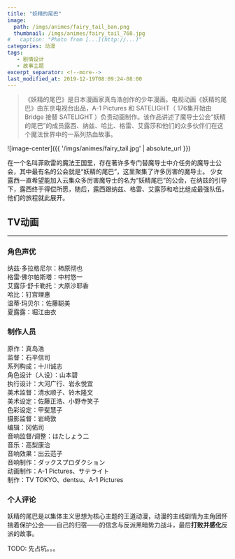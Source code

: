 ```yaml
---
title: "妖精的尾巴"
image: 
  path: /imgs/animes/fairy_tail_ban.png
  thumbnail: /imgs/animes/fairy_tail_760.jpg
#   caption: "Photo from [...](http://...)"
categories: 动漫
tags:
   - 剧情设计
   - 故事主题
excerpt_separator: <!--more-->
last_modified_at: 2019-12-19T08:09:24-08:00
---
```

> 《妖精的尾巴》是日本漫画家真岛浩创作的少年漫画。电视动画《妖精的尾巴》由东京电视台出品，A-1 Pictures 和 SATELIGHT（ 176集开始由 Bridge 接替 SATELIGHT ）负责动画制作。该作品讲述了魔导士公会“妖精的尾巴”的成员露西、纳兹、哈比、格雷、艾露莎和他们的众多伙伴们在这个魔法世界中的一系列热血故事。
<!--more-->

![image-center]({{ '/imgs/animes/fairy_tail.jpg' | absolute_url }})

在一个名叫菲欧雷的魔法王国里，存在著许多专门替魔导士中介任务的魔导士公会，其中最有名的公会就是“妖精的尾巴”，这里聚集了许多厉害的魔导士。
少女露西一直希望能加入云集众多厉害魔导士的名为“妖精尾巴”的公会，在纳兹的引导下，露西终于得偿所愿，随后，露西跟纳兹、格雷、艾露莎和哈比组成最强队伍，他们的旅程就此展开。
## TV动画
-------------
### 角色声优
纳兹·多拉格尼尔：柿原彻也<br>
格雷·佛尔帕斯塔：中村悠一<br>
艾露莎·舒卡勒托：大原沙耶香<br>
哈比：钉宫理惠<br>
温蒂·玛贝尔：佐藤聪美<br>
夏露露：堀江由衣<br>

### 制作人员
原作：真岛浩<br>
监督：石平信司<br>
系列构成：十川诚志<br>
角色设计（人设）：山本碧<br>
执行设计：大河广行、岩永悦宜<br>
美术监督：清水顺子、铃木隆文<br>
美术设定：佐藤正浩、小野寺笑子<br>
色彩设定：甲斐慧子<br>
摄影监督：岩崎敦<br>
编辑：冈佑司<br>
音响监督/调整：はたしょう二<br>
音乐：高梨康治<br>
音响效果：出云范子<br>
音响制作：ダックスプロダクション<br>
动画制作：A-1 Pictures、サテライト<br>
制作：TV TOKYO、dentsu、A-1 Pictures<br>

### 个人评论
妖精的尾巴是以集体主义思想为核心主题的王道动漫，动漫的主线剧情为主角团怀揣着保护公会——自己的归宿——的信念与反派黑暗势力战斗，最后**打败并感化**反派的故事。

TODO: 先占坑。。。

